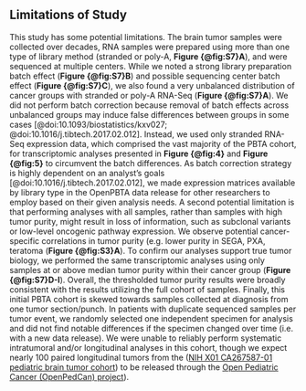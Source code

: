 ## Limitations of Study

<!-- We suggest that you divide your limitations section into three steps: (1) identify the study limitations; (2) explain how they impact your study in detail; and (3) propose a direction for future studies and present alternatives.-->


This study has some potential limitations.
The brain tumor samples were collected over decades, RNA samples were prepared using more than one type of library method (stranded or poly-A, **Figure {@fig:S7}A**), and were sequenced at multiple centers.
While we noted a strong library preparation batch effect (**Figure {@fig:S7}B**) and possible sequencing center batch effect (**Figure {@fig:S7}C**), we also found a very unbalanced distribution of cancer groups with stranded or poly-A RNA-Seq (**Figure {@fig:S7}A**).
We did not perform batch correction because removal of batch effects across unbalanced groups may induce false differences between groups in some cases [@doi:10.1093/biostatistics/kxv027; @doi:10.1016/j.tibtech.2017.02.012]. 
Instead, we used only stranded RNA-Seq expression data, which comprised the vast majority of the PBTA cohort, for transcriptomic analyses presented in **Figure {@fig:4}** and **Figure {@fig:5}** to circumvent the batch differences.
As batch correction strategy is highly dependent on an analyst’s goals [@doi:10.1016/j.tibtech.2017.02.012], we made expression matrices available by library type in the OpenPBTA data release for other researchers to employ based on their given analysis needs. 
A second potential limitation is that performing analyses with all samples, rather than samples with high tumor purity, might result in loss of information, such as subclonal variants or low-level oncogenic pathway expression.
We observe potential cancer-specific correlations in tumor purity (e.g. lower purity in SEGA, PXA, teratoma (**Figure {@fig:S3}A**).
To confirm our analyses support true tumor biology, we performed the same transcriptomic analyses using only samples at or above median tumor purity within their cancer group (**Figure {@fig:S7}D-I**).
Overall, the thresholded tumor purity results were broadly consistent with the results utilizing the full cohort of samples.
Finally, this initial PBTA cohort is skewed towards samples collected at diagnosis from one tumor section/punch.
In patients with duplicate sequenced samples per tumor event, we randomly selected one independent specimen for analysis and did not find notable differences if the specimen changed over time (i.e. with a new data release).
We were unable to reliably perform systematic intratumoral and/or longitudinal analyses in this cohort, though we expect nearly 100 paired longitudinal tumors from the ([NIH X01 CA267587-01 pediatric brain tumor cohort](https://commonfund.nih.gov/kidsfirst/2021X01projects#FY21_Resnick)) to be released through the [Open Pediatric Cancer (OpenPedCan) project](https://github.com/PediatricOpenTargets/OpenPedCan-analysis)).
